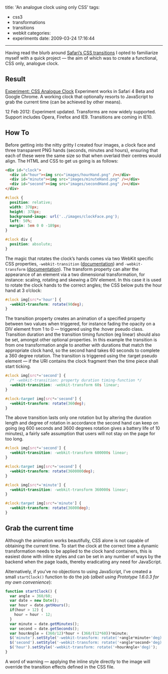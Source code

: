 title: 'An analogue clock using only CSS'
tags:
  - css3
  - transformations
  - transitions
  - webkit
categories:
  - experiments
date: 2009-03-24 17:16:44
---

Having read the blurb around [Safari’s CSS transitions](http://webkit.org/blog/138/css-animation/) I opted to familiarize myself with a quick project — the aim of which was to create a functional, CSS only, analogue clock.

## Result

[Experiment: CSS Analogue Clock](/experiments/clock/#clock)
Experiment works in Safari 4 Beta and Google Chrome. A working clock that optionally resorts to JavaScript to grab the current time (can be achieved by other means).

<time datetime="2012-02-12">12 Feb 2012</time>: Exper­i­ment updated. Transforms are now widely sup­ported. Support includes Opera, Fire­fox and IE9. Transitions are coming in IE10.

## How To

Before getting into the nitty gritty I created four images, a clock face and three transparent PNG hands (seconds, minutes and hours), ensuring that each of these were the same size so that when overlaid their centres would align. The HTML and CSS to get us going is as follows:

```html
<div id="clock">
  <div id="hour"><img src="images/hourHand.png" /></div>
  <div id="minute"><img src="images/minuteHand.png" /></div>
  <div id="second"><img src="images/secondHand.png" /></div>
</div>
```

```css
#clock {
  position: relative;
  width: 378px;
  height: 378px;
  background-image: url('../images/clockFace.png');
  left: 50%;
  margin: 5em 0 0 -189px;
}

#clock div {
  position: absolute;
}
```

The magic that rotates the clock’s hands comes via two WebKit specific CSS properties, `-webkit-transition` ([documentation](http://webkit.org/specs/CSSVisualEffects/CSSTransitions.html)) and `-webkit-transform` ([documentation](http://webkit.org/specs/CSSVisualEffects/CSSTransforms.html)). The transform property can alter the appearance of an element via a two dimensional transformation, for instance: scaling, rotating and skewing a DIV element. In this case it is used to rotate the clock hands to the correct angles; the CSS below puts the hour hand at 3 o’clock:

```css
#clock img[src*='hour'] {
  -webkit-transform: rotate(90deg);
}
```

The transition property creates an animation of a specified property between two values when triggered, for instance fading the opacity on a DIV element from 1 to 0 — triggered using the :hover pseudo class. Transition duration and the transition timing function (eg linear) should also be set, amongst other optional properties. In this example the transition is from one transformation angle to another with durations that match the appropriate clock hand, so the second hand takes 60 seconds to complete a 360 degree rotation. The transition is triggered using the :target pseudo element — if the URI contains the clock fragment then the time piece shall start ticking.

```css
#clock img[src*='second'] {
  /* -webkit-transition: property duration timing-function */
  -webkit-transition: -webkit-transform 60s linear;
}

#clock:target img[src*='second'] {
  -webkit-transform: rotate(360deg);
}
```

The above transition lasts only one rotation but by altering the duration length and degree of rotation in accordance the second hand can keep on going (eg 600 seconds and 3600 degrees rotation gives a battery life of 10 minutes), a fairly safe assumption that users will not stay on the page for too long.

```css
#clock img[src*='second'] {
  -webkit-transition: -webkit-transform 600000s linear;
}

#clock:target img[src*='second'] {
  -webkit-transform: rotate(3600000deg);
}

#clock img[src*='minute'] {
  -webkit-transition: -webkit-transform 360000s linear;
}

#clock:target img[src*='minute'] {
  -webkit-transform: rotate(36000deg);
}
```

## Grab the current time

Although the animation works beautifully, CSS alone is not capable of obtaining the current time. To start the clock at the correct time a dynamic transformation needs to be applied to the clock hand containers, this is  easiest done with inline styles and can be set in any number of ways by the backend when the page loads, thereby eradicating any need for JavaScript.

Alternatively, if you’ve no objections to using JavaScript, I’ve created a small `startClock()` function to do the job (_albeit using Prototype 1.6.0.3 for my own convenience_):

```js
function startClock() {
  var angle = 360/60;
  var date = new Date();
  var hour = date.getHours();
  if(hour > 12) {
    hour = hour - 12;
  }
  var minute = date.getMinutes();
  var second = date.getSeconds();
  var hourAngle = (360/12)*hour + (360/(12*60))*minute;
  $('minute').setStyle('-webkit-transform: rotate('+angle*minute+'deg)');
  $('second').setStyle('-webkit-transform: rotate('+angle*second+'deg)');
  $('hour').setStyle('-webkit-transform: rotate('+hourAngle+'deg)');
}
```

A word of warning — applying the inline style directly to the image will override the transition effects defined in the CSS file.
